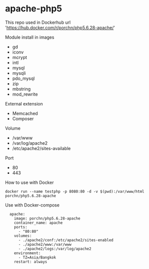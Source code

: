 # apache-php5

This repo used in Dockerhub url 'https://hub.docker.com/r/porchn/php5.6.28-apache/'


Module install in images
* gd
* iconv
* mcrypt
* intl
* mysql
* mysqli
* pdo_mysql
* zip
* mbstring
* mod_rewrite

External extension
* Memcached
* Composer

Volume
* /var/www
* /var/log/apache2
* /etc/apache2/sites-available

Port
* 80
* 443

How to use with Docker
```
docker run --name testphp -p 8080:80 -d -v $(pwd):/var/www/html porchn/php5.6.28-apache
```
Use with Docker-compose 
```
  apache:
    image: porchn/php5.6.28-apache
    container_name: apache
    ports:
      - "80:80"
    volumes:
      - ./apache2/conf:/etc/apache2/sites-enabled
      - ./apache2/www:/var/www
      - ./apache2/logs:/var/log/apache2
    environment:
      - TZ=Asia/Bangkok
    restart: always
```